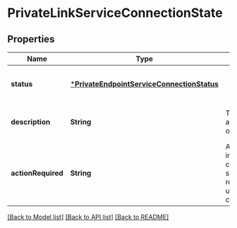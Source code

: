 # PrivateLinkServiceConnectionState


## Properties
Name | Type | Description | Notes
------------ | ------------- | ------------- | -------------
**status** | [***PrivateEndpointServiceConnectionStatus**](PrivateEndpointServiceConnectionStatus.md) |  | [optional] [default to nothing]
**description** | **String** | The reason for approval/rejection of the connection. | [optional] [default to nothing]
**actionRequired** | **String** | A message indicating if changes on the service provider require any updates on the consumer. | [optional] [default to nothing]


[[Back to Model list]](../README.md#models) [[Back to API list]](../README.md#api-endpoints) [[Back to README]](../README.md)


